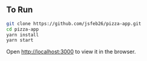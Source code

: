 ## To Run

```bash
git clone https://github.com/jsfeb26/pizza-app.git
cd pizza-app
yarn install
yarn start
```

Open [http://localhost:3000](http://localhost:3000) to view it in the browser.
